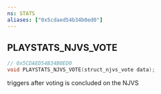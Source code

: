 ```yaml
---
ns: STATS
aliases: ["0x5cdaed54b34b0ed0"]
---
```

## PLAYSTATS_NJVS_VOTE

```c
// 0x5CDAED54B34B0ED0
void PLAYSTATS_NJVS_VOTE(struct_njvs_vote data);
```

triggers after voting is concluded on the NJVS

